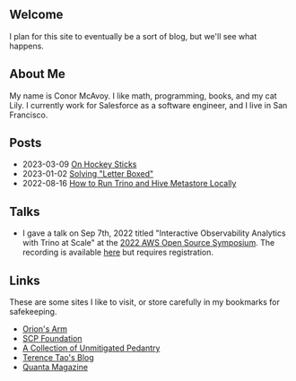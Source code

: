 ## Welcome
I plan for this site to eventually be a sort of blog, but we'll see what happens.

## About Me
My name is Conor McAvoy. I like math, programming, books, and my cat Lily. I currently work for Salesforce as a software engineer, and I live in San Francisco.

## Posts
* 2023-03-09 [On Hockey Sticks](posts/on-hockey-sticks.md)
* 2023-01-02 [Solving "Letter Boxed"](posts/letter-boxed.md)
* 2022-08-16 [How to Run Trino and Hive Metastore Locally](posts/running-trino-and-hive-metastore-locally.md)

## Talks
* I gave a talk on Sep 7th, 2022 titled "Interactive Observability Analytics with Trino at Scale" at the [2022 AWS Open Source Symposium](https://awsopensourcesymposium2022.splashthat.com/). The recording is available [here](https://pages.awscloud.com/GLOBAL-event-T3-open-source-symposium-2022-reg-event.html) but requires registration.

## Links
These are some sites I like to visit, or store carefully in my bookmarks for safekeeping.
* [Orion's Arm](https://www.orionsarm.com/)
* [SCP Foundation](https://scp-wiki.wikidot.com/)
* [A Collection of Unmitigated Pedantry](https://acoup.blog/)
* [Terence Tao's Blog](https://terrytao.wordpress.com/)
* [Quanta Magazine](https://www.quantamagazine.org/)
